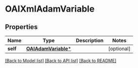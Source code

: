# OAIXmlAdamVariable

## Properties
Name | Type | Description | Notes
------------ | ------------- | ------------- | -------------
**self** | [**OAIAdamVariable***](OAIAdamVariable.md) |  | [optional] 

[[Back to Model list]](../README.md#documentation-for-models) [[Back to API list]](../README.md#documentation-for-api-endpoints) [[Back to README]](../README.md)


